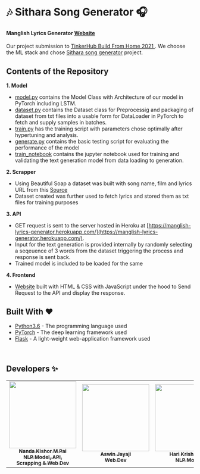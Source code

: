 # 🎶 Sithara Song Generator 🎧

#### Manglish Lyrics Generator [Website](https://nandakishormpai.co/manglish_lyrics_generator/)  

  Our project submission to [TinkerHub Build From Home 2021 ](https://www.notion.so/Build-From-Home-by-TinkerHub-ab27844482524837aed175a57cf560cf). We choose the ML stack and chose [Sithara song generator](https://www.notion.so/ML3-Sithara-song-generator-f0b74faa46714a6f883285b0e6c79267) project.
  

## Contents of the Repository

**1. Model**
 - [model.py](./model/model.py)  contains the Model Class with Architecture of our model in PyTorch including LSTM.
 - [dataset.py](./model/dataset.py)  contains the Dataset class for Preprocessig and packaging of dataset from txt files into a usable form for DataLoader in PyTorch to fetch and supply samples in batches.
 - [train.py](./model/train.py) has the training script with parameters chose optimally after hypertuning and analysis.
 - [generate.py](./model/generate.py)  contains the basic testing script for evaluating the performance of the model
 - [train_notebook](./model/train_notebook/manglish_lyrics_generator.ipynb) contains the jupyter notebook used for training and validating the text generation model from data loading to generation.

**2. Scrapper**
 - Using Beautiful Soap a dataset was built with song name, film and lyrics URL from this [Source](https://www.malayalachalachithram.com/listsongs.php?tot=147&g=1414&p=1)
 - Dataset created was further used to fetch lyrics and stored them as txt files for training purposes 

**3. API**
 -    GET request is sent to the server hosted in Heroku at [https://manglish-lyrics-generator.herokuapp.com/](https://manglish-lyrics-generator.herokuapp.com/).
 -   Input for the text generation is provided internally by randomly selecting a seqeuence of 3 words from the dataset triggering the process and response is sent back.
 -   Trained model is included to be loaded for the same

      
      
**4. Frontend**
 - [Website](https://nandakishormpai.co/manglish_lyrics_generator/) built with HTML & CSS with JavaScript under the hood to Send Request to the API and display the response.
 
## Built With ❤️ 

* [Python3.6](https://docs.python.org/3.6/) - The programming language used
* [PyTorch](https://pytorch.org/) - The deep learning framework used
* [Flask](https://pypi.org/project/Flask/) - A light-weight web-application framework used


<br>

## Developers ✨


<!-- ALL-CONTRIBUTORS-LIST:START - Do not remove or modify this section -->
<!-- prettier-ignore-start -->
<!-- markdownlint-disable -->
<table>
  <tr>
    <td align="center"><a href="https://github.com/nandakishormpai2001"><img src="https://avatars.githubusercontent.com/u/57388834?v=4" width="180px;" alt=""/><br /><sub><b>Nanda Kishor M Pai<br />NLP Model, API,<br />Scrapping & Web Dev</b></sub></a><br />
    <td align="center"><a href="https://github.com/aswinjayaji"><img src="https://avatars.githubusercontent.com/u/56126732?v=4" width="180px;" alt=""/><br /><sub><b>Aswin Jayaji<br />Web Dev</b></sub></a><br />
      <td align="center"><a href="https://github.com/Harikrishnan6336"><img src="https://avatars.githubusercontent.com/u/53964426?v=4" width="180px;" alt=""/><br /><sub><b>Hari Krishnan U<br />NLP Model</b></sub></a><br />

